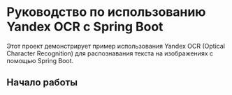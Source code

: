 # Руководство по использованию Yandex OCR с Spring Boot

Этот проект демонстрирует пример использования Yandex OCR (Optical Character Recognition) для распознавания текста на изображениях с помощью Spring Boot.

## Начало работы

